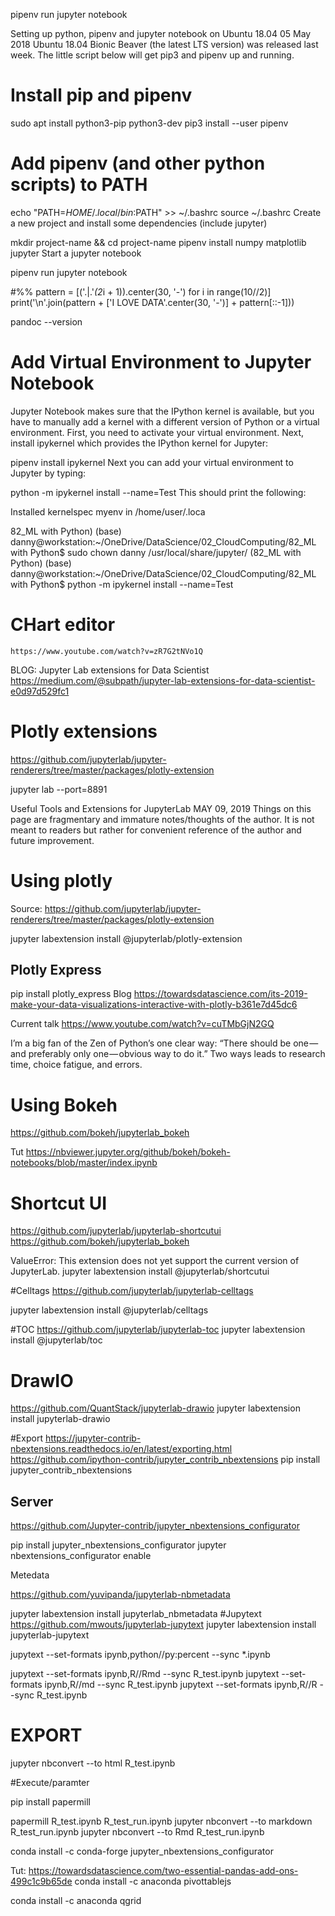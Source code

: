 pipenv run jupyter notebook


Setting up python, pipenv and jupyter notebook on Ubuntu 18.04
05 May 2018
Ubuntu 18.04 Bionic Beaver (the latest LTS version) was released last week. The little script below will get pip3 and pipenv up and running.

# Install pip and pipenv
sudo apt install python3-pip python3-dev
pip3 install --user pipenv

# Add pipenv (and other python scripts) to PATH
echo "PATH=$HOME/.local/bin:$PATH" >> ~/.bashrc
source ~/.bashrc
Create a new project and install some dependencies (include jupyter)

mkdir project-name && cd project-name
pipenv install numpy matplotlib jupyter
Start a jupyter notebook

pipenv run jupyter notebook




#%%
pattern = [('.|.'*(2*i + 1)).center(30, '-') for i in range(10//2)]
print('\n'.join(pattern + ['I LOVE DATA'.center(30, '-')] + pattern[::-1]))


pandoc --version



# Add Virtual Environment to Jupyter Notebook
Jupyter Notebook makes sure that the IPython kernel is available, but you have to manually add a kernel with a different version of Python or a virtual environment. First, you need to activate your virtual environment. Next, install ipykernel which provides the IPython kernel for Jupyter:

pipenv install ipykernel
Next you can add your virtual environment to Jupyter by typing:

python -m ipykernel install --name=Test
This should print the following:

Installed kernelspec myenv in /home/user/.loca

82_ML with Python) (base) danny@workstation:~/OneDrive/DataScience/02_CloudComputing/82_ML with Python$ sudo chown danny /usr/local/share/jupyter/
(82_ML with Python) (base) danny@workstation:~/OneDrive/DataScience/02_CloudComputing/82_ML with Python$ python -m ipykernel install --name=Test
# CHart editor
    https://www.youtube.com/watch?v=zR7G2tNVo1Q





BLOG:
Jupyter Lab extensions for Data Scientist
https://medium.com/@subpath/jupyter-lab-extensions-for-data-scientist-e0d97d529fc1
# Plotly extensions
https://github.com/jupyterlab/jupyter-renderers/tree/master/packages/plotly-extension

jupyter lab --port=8891


Useful Tools and Extensions for JupyterLab
MAY 09, 2019
Things on this page are fragmentary and immature notes/thoughts of the author. It is not meant to readers but rather for convenient reference of the author and future improvement.


# Using plotly
Source: https://github.com/jupyterlab/jupyter-renderers/tree/master/packages/plotly-extension

jupyter labextension install @jupyterlab/plotly-extension
## Plotly Express
pip install plotly_express
Blog
    https://towardsdatascience.com/its-2019-make-your-data-visualizations-interactive-with-plotly-b361e7d45dc6


Current talk
https://www.youtube.com/watch?v=cuTMbGjN2GQ

I’m a big fan of the Zen of Python’s one clear way: “There should be one — and preferably only one — obvious way to do it.” Two ways leads to research time, choice fatigue, and errors.

# Using Bokeh
https://github.com/bokeh/jupyterlab_bokeh

Tut
https://nbviewer.jupyter.org/github/bokeh/bokeh-notebooks/blob/master/index.ipynb

# Shortcut UI
https://github.com/jupyterlab/jupyterlab-shortcutui
https://github.com/bokeh/jupyterlab_bokeh


ValueError: This extension does not yet support the current version of JupyterLab.
jupyter labextension install @jupyterlab/shortcutui

#Celltags
https://github.com/jupyterlab/jupyterlab-celltags

jupyter labextension install @jupyterlab/celltags

#TOC
https://github.com/jupyterlab/jupyterlab-toc
jupyter labextension install @jupyterlab/toc

# DrawIO
https://github.com/QuantStack/jupyterlab-drawio
jupyter labextension install jupyterlab-drawio


#Export
https://jupyter-contrib-nbextensions.readthedocs.io/en/latest/exporting.html
https://github.com/ipython-contrib/jupyter_contrib_nbextensions
pip install jupyter_contrib_nbextensions

## Server
https://github.com/Jupyter-contrib/jupyter_nbextensions_configurator

pip install jupyter_nbextensions_configurator
jupyter nbextensions_configurator enable

Metedata


https://github.com/yuvipanda/jupyterlab-nbmetadata

jupyter labextension install jupyterlab_nbmetadata
#Jupytext
https://github.com/mwouts/jupyterlab-jupytext
jupyter labextension install jupyterlab-jupytext

jupytext --set-formats ipynb,python//py:percent --sync *.ipynb

jupytext --set-formats ipynb,R//Rmd --sync R_test.ipynb
jupytext --set-formats ipynb,R//md --sync R_test.ipynb
jupytext --set-formats ipynb,R//R --sync R_test.ipynb


# EXPORT

jupyter nbconvert --to html R_test.ipynb


#Execute/paramter

pip install papermill


papermill R_test.ipynb R_test_run.ipynb
jupyter nbconvert --to markdown R_test_run.ipynb
jupyter nbconvert --to Rmd R_test_run.ipynb

conda install -c conda-forge jupyter_nbextensions_configurator


Tut: https://towardsdatascience.com/two-essential-pandas-add-ons-499c1c9b65de
conda install -c anaconda pivottablejs

conda install -c anaconda qgrid